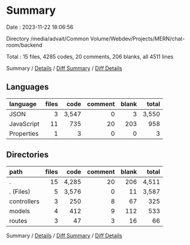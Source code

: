 # Summary

Date : 2023-11-22 18:06:56

Directory /media/advait/Common Volume/Webdev/Projects/MERN/chat-room/backend

Total : 15 files,  4285 codes, 20 comments, 206 blanks, all 4511 lines

Summary / [Details](details.md) / [Diff Summary](diff.md) / [Diff Details](diff-details.md)

## Languages
| language | files | code | comment | blank | total |
| :--- | ---: | ---: | ---: | ---: | ---: |
| JSON | 3 | 3,547 | 0 | 3 | 3,550 |
| JavaScript | 11 | 735 | 20 | 203 | 958 |
| Properties | 1 | 3 | 0 | 0 | 3 |

## Directories
| path | files | code | comment | blank | total |
| :--- | ---: | ---: | ---: | ---: | ---: |
| . | 15 | 4,285 | 20 | 206 | 4,511 |
| . (Files) | 5 | 3,576 | 0 | 11 | 3,587 |
| controllers | 3 | 250 | 8 | 67 | 325 |
| models | 4 | 412 | 9 | 112 | 533 |
| routes | 3 | 47 | 3 | 16 | 66 |

Summary / [Details](details.md) / [Diff Summary](diff.md) / [Diff Details](diff-details.md)